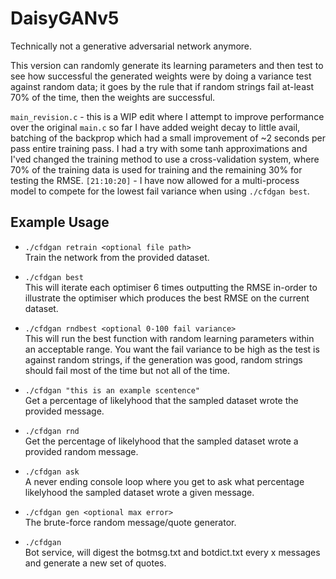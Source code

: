 # DaisyGANv5
Technically not a generative adversarial network anymore. 

This version can randomly generate its learning parameters and then test to see how successful the generated weights were by doing a variance test against random data; it goes by the rule that if random strings fail at-least 70% of the time, then the weights are successful.

`main_revision.c` - this is a WIP edit where I attempt to improve performance over the original `main.c` so far I have added weight decay to little avail, batching of the backprop which had a small improvement of ~2 seconds per pass entire training pass. I had a try with some tanh approximations and I'ved changed the training method to use a cross-validation system, where 70% of the training data is used for training and the remaining 30% for testing the RMSE.
`[21:10:20]` - I have now allowed for a multi-process model to compete for the lowest fail variance when using `./cfdgan best`.

## Example Usage
- ```./cfdgan retrain <optional file path>```
<br>Train the network from the provided dataset.

- ```./cfdgan best```
<br>This will iterate each optimiser 6 times outputting the RMSE in-order to illustrate the optimiser which produces the best RMSE on the current dataset.

- ```./cfdgan rndbest <optional 0-100 fail variance>```
<br>This will run the best function with random learning parameters within an acceptable range. You want the fail variance to be high as the test is against random strings, if the generation was good, random strings should fail most of the time but not all of the time.

- ```./cfdgan "this is an example scentence"```
<br>Get a percentage of likelyhood that the sampled dataset wrote the provided message.

- ```./cfdgan rnd```
<br>Get the percentage of likelyhood that the sampled dataset wrote a provided random message.

- ```./cfdgan ask```
<br>A never ending console loop where you get to ask what percentage likelyhood the sampled dataset wrote a given message.

- ```./cfdgan gen <optional max error>```
<br>The brute-force random message/quote generator.

- ```./cfdgan```
<br>Bot service, will digest the botmsg.txt and botdict.txt every x messages and generate a new set of quotes.
